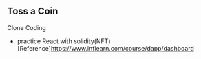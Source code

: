 ## Toss a Coin
Clone Coding 
- practice React with solidity(NFT)
[Reference]https://www.inflearn.com/course/dapp/dashboard
